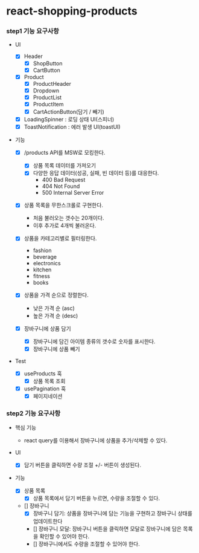 # react-shopping-products

### step1 기능 요구사항

- UI

  - [x] Header
    - [x] ShopButton
    - [x] CartButton
  - [x] Product
    - [x] ProductHeader
    - [x] Dropdown
    - [x] ProductList
    - [x] ProductItem
    - [x] CartActionButton(담기 / 빼기)
  - [x] LoadingSpinner : 로딩 상태 UI(스피너)
  - [x] ToastNotification : 에러 발생 UI(toastUI)

- 기능

  - [x] /products API를 MSW로 모킹한다.

    - [x] 상품 목록 데이터를 가져오기
    - [x] 다양한 응답 데이터(성공, 실패, 빈 데이터 등)를 대응한다.
      - 400 Bad Request
      - 404 Not Found
      - 500 Internal Server Error

  - [x] 상품 목록을 무한스크롤로 구현한다.
    - 처음 불러오는 갯수는 20개이다.
    - 이후 추가로 4개씩 불러온다.
  - [x] 상품을 카테고리별로 필터링한다.
    - fashion
    - beverage
    - electronics
    - kitchen
    - fitness
    - books
  - [x] 상품을 가격 순으로 정렬한다.
    - 낮은 가격 순 (asc)
    - 높은 가격 순 (desc)
  - [x] 장바구니에 상품 담기
    - [x] 장바구니에 담긴 아이템 종류의 갯수로 숫자를 표시한다.
    - [x] 장바구니에 상품 빼기

- Test
  - [x] useProducts 훅
    - [x] 상품 목록 조회
  - [x] usePagination 훅
    - [x] 페이지네이션

### step2 기능 요구사항

- 핵심 기능

  - react query를 이용해서 장바구니에 상품을 추가/삭제할 수 있다.

- UI

  - [x] 담기 버튼을 클릭하면 수량 조절 +/- 버튼이 생성된다.

- 기능
  - [x] 상품 목록
    - [x] 상품 목록에서 담기 버튼을 누르면, 수량을 조절할 수 있다.
  - [] 장바구니
    - [x] 장바구니 담기: 상품을 장바구니에 담는 기능을 구현하고 장바구니 상태를 업데이트한다
    - [] 장바구니 모달: 장바구니 버튼을 클릭하면 모달로 장바구니에 담은 목록을 확인할 수 있어야 한다.
    - [] 장바구니에서도 수량을 조절할 수 있어야 한다.
